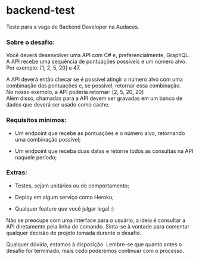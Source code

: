 # backend-test
Teste para a vaga de Backend Developer na Audaces.

### Sobre o desafio:
Você deverá desenvolver uma API com C# e, preferencialmente, GraphQL. 
A API recebe uma sequência de pontuações possíveis e um número alvo.  
Por exemplo: [1, 2, 5, 20] e 47.  

A API deverá então checar se é possível atingir o número alvo com uma combinação das pontuações e, se possível, retornar essa combinação.  
No nosso exemplo, a API poderia retornar: [2, 5, 20, 20]  
Além disso, chamadas para a API devem ser gravadas em um banco de dados que deverá ser usado como cache. 

### Requisitos mínimos: 

* Um endpoint que recebe as pontuações e o número alvo, retornando uma combinação possível;

* Um endpoint que receba duas datas e retorne todos as consultas na API naquele período;
 

### Extras: 

* Testes, sejam unitários ou de comportamento; 

* Deploy em algum serviço como Heroku; 

* Qualquer feature que você julgar legal :) 

 

Não se preocupe com uma interface para o usuário, a ideia é consultar a API diretamente pela linha de comando. Sinta-se à vontade para comentar qualquer decisão de projeto tomada durante o desafio. 

Qualquer dúvida, estamos à disposição. Lembre-se que quanto antes o desafio for terminado, mais cedo poderemos continuar com o processo.  
